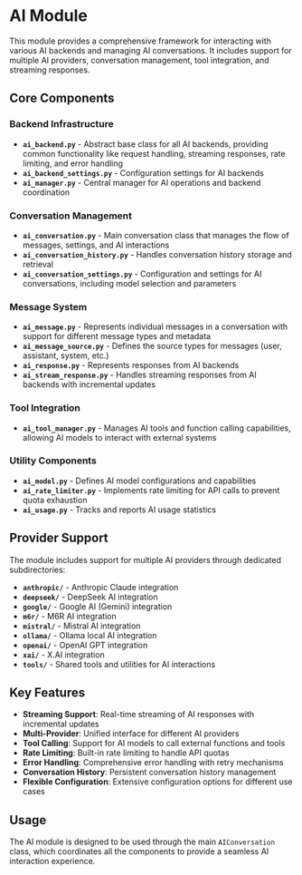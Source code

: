# AI Module

This module provides a comprehensive framework for interacting with various AI backends and managing AI conversations. It includes support for multiple AI providers, conversation management, tool integration, and streaming responses.

## Core Components

### Backend Infrastructure
- **`ai_backend.py`** - Abstract base class for all AI backends, providing common functionality like request handling, streaming responses, rate limiting, and error handling
- **`ai_backend_settings.py`** - Configuration settings for AI backends
- **`ai_manager.py`** - Central manager for AI operations and backend coordination

### Conversation Management
- **`ai_conversation.py`** - Main conversation class that manages the flow of messages, settings, and AI interactions
- **`ai_conversation_history.py`** - Handles conversation history storage and retrieval
- **`ai_conversation_settings.py`** - Configuration and settings for AI conversations, including model selection and parameters

### Message System
- **`ai_message.py`** - Represents individual messages in a conversation with support for different message types and metadata
- **`ai_message_source.py`** - Defines the source types for messages (user, assistant, system, etc.)
- **`ai_response.py`** - Represents responses from AI backends
- **`ai_stream_response.py`** - Handles streaming responses from AI backends with incremental updates

### Tool Integration
- **`ai_tool_manager.py`** - Manages AI tools and function calling capabilities, allowing AI models to interact with external systems

### Utility Components
- **`ai_model.py`** - Defines AI model configurations and capabilities
- **`ai_rate_limiter.py`** - Implements rate limiting for API calls to prevent quota exhaustion
- **`ai_usage.py`** - Tracks and reports AI usage statistics

## Provider Support

The module includes support for multiple AI providers through dedicated subdirectories:

- **`anthropic/`** - Anthropic Claude integration
- **`deepseek/`** - DeepSeek AI integration  
- **`google/`** - Google AI (Gemini) integration
- **`m6r/`** - M6R AI integration
- **`mistral/`** - Mistral AI integration
- **`ollama/`** - Ollama local AI integration
- **`openai/`** - OpenAI GPT integration
- **`xai/`** - X.AI integration
- **`tools/`** - Shared tools and utilities for AI interactions

## Key Features

- **Streaming Support**: Real-time streaming of AI responses with incremental updates
- **Multi-Provider**: Unified interface for different AI providers
- **Tool Calling**: Support for AI models to call external functions and tools
- **Rate Limiting**: Built-in rate limiting to handle API quotas
- **Error Handling**: Comprehensive error handling with retry mechanisms
- **Conversation History**: Persistent conversation history management
- **Flexible Configuration**: Extensive configuration options for different use cases

## Usage

The AI module is designed to be used through the main `AIConversation` class, which coordinates all the components to provide a seamless AI interaction experience.

